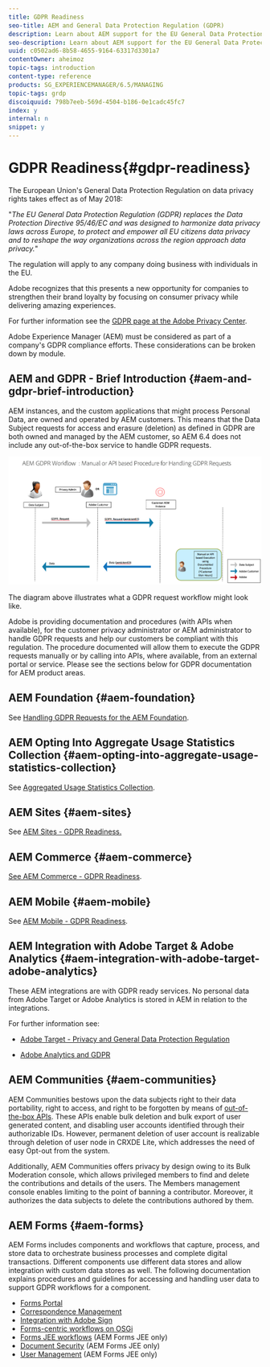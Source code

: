 ```yaml
---
title: GDPR Readiness
seo-title: AEM and General Data Protection Regulation (GDPR) 
description: Learn about AEM support for the EU General Data Protection Regulation (GDPR) and how to comply when implementing a new AEM project.
seo-description: Learn about AEM support for the EU General Data Protection Regulation (GDPR) and how to comply when implementing a new AEM project.
uuid: c0502ad6-8b58-4655-9164-63317d3301a7
contentOwner: aheimoz
topic-tags: introduction
content-type: reference
products: SG_EXPERIENCEMANAGER/6.5/MANAGING
topic-tags: grdp
discoiquuid: 798b7eeb-569d-4504-b186-0e1cadc45fc7
index: y
internal: n
snippet: y
---
```


# GDPR Readiness{#gdpr-readiness}

The European Union's General Data Protection Regulation on data privacy rights takes effect as of May 2018:

"*The EU General Data Protection Regulation (GDPR) replaces the Data Protection Directive 95/46/EC and was designed to harmonize data privacy laws across Europe, to protect and empower all EU citizens data privacy and to reshape the way organizations across the region approach data privacy.*"

The regulation will apply to any company doing business with individuals in the EU.

Adobe recognizes that this presents a new opportunity for companies to strengthen their brand loyalty by focusing on consumer privacy while delivering amazing experiences.

For further information see the [GDPR page at the Adobe Privacy Center](https://www.adobe.com/privacy/general-data-protection-regulation.html).

Adobe Experience Manager (AEM) must be considered as part of a company's GDPR compliance efforts. These considerations can be broken down by module.

## AEM and GDPR - Brief Introduction {#aem-and-gdpr-brief-introduction}

AEM instances, and the custom applications that might process Personal Data, are owned and operated by AEM customers. This means that the Data Subject requests for access and erasure (deletion) as defined in GDPR are both owned and managed by the AEM customer, so AEM 6.4 does not include any out-of-the-box service to handle GDPR requests.

![](assets/gdpr-01.png)

The diagram above illustrates what a GDPR request workflow might look like.

Adobe is providing documentation and procedures (with APIs when available), for the customer privacy administrator or AEM administrator to handle GDPR requests and help our customers be compliant with this regulation. The procedure documented will allow them to execute the GDPR requests manually or by calling into APIs, where available, from an external portal or service. Please see the sections below for GDPR documentation for AEM product areas.

## AEM Foundation {#aem-foundation}

See [Handling GDPR Requests for the AEM Foundation](/sites/administering/using/handling-gdpr-requests-for-aem-platform.md).

## AEM Opting Into Aggregate Usage Statistics Collection {#aem-opting-into-aggregate-usage-statistics-collection}

See [Aggregated Usage Statistics Collection](../../sites/deploying/using/opt-in-aggregated-usage-statistics.md).

## AEM Sites {#aem-sites}

See [AEM Sites - GDPR Readiness.](/sites/administering/using/gdpr-compliance-sites.md)

## AEM Commerce {#aem-commerce}

[See AEM Commerce - GDPR Readiness](/sites/administering/using/gdpr-compliance-commerce.md).

## AEM Mobile {#aem-mobile}

See [AEM Mobile - GDPR Readiness](/mobile/using/aem-mobile-gdpr-compliance.md).

## AEM Integration with Adobe Target & Adobe Analytics {#aem-integration-with-adobe-target-adobe-analytics}

These AEM integrations are with GDPR ready services. No personal data from Adobe Target or Adobe Analytics is stored in AEM in relation to the integrations.

For further information see:

* [Adobe Target - Privacy and General Data Protection Regulation](https://marketing.adobe.com/resources/help/en_US/target/target/privacy-and-general-data-protection-regulation.html)  

* [Adobe Analytics and GDPR](https://marketing.adobe.com/resources/help/en_US/analytics/gdpr/)

## AEM Communities {#aem-communities}

AEM Communities bestows upon the data subjects right to their data portability, right to access, and right to be forgotten by means of [out-of-the-box APIs](../../communities/using/user-ugc-management-service.md). These APIs enable bulk deletion and bulk export of user generated content, and disabling user accounts identified through their authorizable IDs. However, permanent deletion of user account is realizable through deletion of user node in CRXDE Lite, which addresses the need of easy Opt-out from the system.

Additionally, AEM Communities offers privacy by design owing to its Bulk Moderation console, which allows privileged members to find and delete the contributions and details of the users. The Members management console enables limiting to the point of banning a contributor. Moreover, it authorizes the data subjects to delete the contributions authored by them.

## AEM Forms {#aem-forms}

AEM Forms includes components and workflows that capture, process, and store data to orchestrate business processes and complete digital transactions. Different components use different data stores and allow integration with custom data stores as well. The following documentation explains procedures and guidelines for accessing and handling user data to support GDPR workflows for a component.

* [Forms Portal](/forms/using/forms-portal-handling-user-data.md)
* [Correspondence Management](/forms/using/correspondence-management-handling-user-data.md)
* [Integration with Adobe Sign](/forms/using/integration-adobe-sign-handling-user-data.md)
* [Forms-centric workflows on OSGi](/forms/using/forms-workflow-osgi-handling-user-data.md)
* [Forms JEE workflows](/forms/using/forms-workflow-jee-handling-user-data.md) (AEM Forms JEE only)
* [Document Security](/forms/using/document-security-handling-user-data.md) (AEM Forms JEE only)
* [User Management](/forms/using/user-management-handling-user-data.md) (AEM Forms JEE only)

